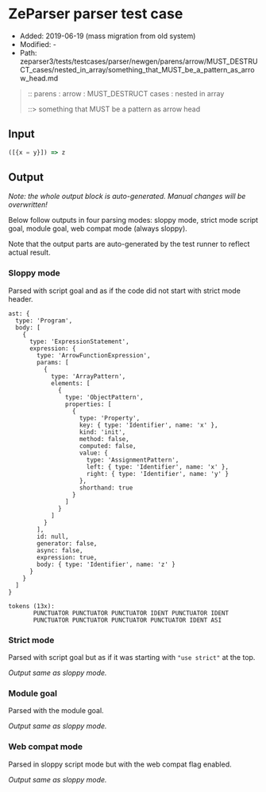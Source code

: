# ZeParser parser test case

- Added: 2019-06-19 (mass migration from old system)
- Modified: -
- Path: zeparser3/tests/testcases/parser/newgen/parens/arrow/MUST_DESTRUCT_cases/nested_in_array/something_that_MUST_be_a_pattern_as_arrow_head.md

> :: parens : arrow : MUST_DESTRUCT cases : nested in array
>
> ::> something that MUST be a pattern as arrow head

## Input

`````js
([{x = y}]) => z
`````

## Output

_Note: the whole output block is auto-generated. Manual changes will be overwritten!_

Below follow outputs in four parsing modes: sloppy mode, strict mode script goal, module goal, web compat mode (always sloppy).

Note that the output parts are auto-generated by the test runner to reflect actual result.

### Sloppy mode

Parsed with script goal and as if the code did not start with strict mode header.

`````
ast: {
  type: 'Program',
  body: [
    {
      type: 'ExpressionStatement',
      expression: {
        type: 'ArrowFunctionExpression',
        params: [
          {
            type: 'ArrayPattern',
            elements: [
              {
                type: 'ObjectPattern',
                properties: [
                  {
                    type: 'Property',
                    key: { type: 'Identifier', name: 'x' },
                    kind: 'init',
                    method: false,
                    computed: false,
                    value: {
                      type: 'AssignmentPattern',
                      left: { type: 'Identifier', name: 'x' },
                      right: { type: 'Identifier', name: 'y' }
                    },
                    shorthand: true
                  }
                ]
              }
            ]
          }
        ],
        id: null,
        generator: false,
        async: false,
        expression: true,
        body: { type: 'Identifier', name: 'z' }
      }
    }
  ]
}

tokens (13x):
       PUNCTUATOR PUNCTUATOR PUNCTUATOR IDENT PUNCTUATOR IDENT
       PUNCTUATOR PUNCTUATOR PUNCTUATOR PUNCTUATOR IDENT ASI
`````

### Strict mode

Parsed with script goal but as if it was starting with `"use strict"` at the top.

_Output same as sloppy mode._

### Module goal

Parsed with the module goal.

_Output same as sloppy mode._

### Web compat mode

Parsed in sloppy script mode but with the web compat flag enabled.

_Output same as sloppy mode._
